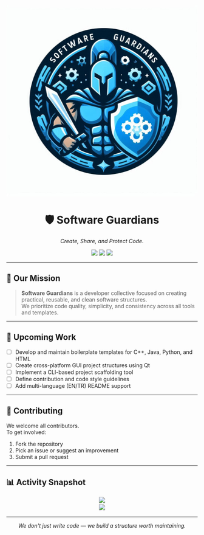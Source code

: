 <p align="center">
  <img src="../software-guardians-banner.jpg" alt="Software Guardians Banner" />
</p>

<h1 align="center">🛡️ Software Guardians</h1>
<p align="center"><em>Create, Share, and Protect Code.</em></p>

<p align="center">
  <img src="https://img.shields.io/github/last-commit/Software-Guardians/.github?color=purple&label=Last%20Update&style=for-the-badge"/>
  <img src="https://img.shields.io/github/commit-activity/m/Software-Guardians/.github?color=green&label=Activity&style=for-the-badge"/>
  <img src="https://img.shields.io/github/orgs/Software-Guardians/members?label=Members&style=for-the-badge" />
</p>

---

## 🎯 Our Mission

> **Software Guardians** is a developer collective focused on creating practical, reusable, and clean software structures.  
> We prioritize code quality, simplicity, and consistency across all tools and templates.

---

## 🔧 Upcoming Work

- [ ] Develop and maintain boilerplate templates for C++, Java, Python, and HTML
- [ ] Create cross-platform GUI project structures using Qt
- [ ] Implement a CLI-based project scaffolding tool
- [ ] Define contribution and code style guidelines
- [ ] Add multi-language (EN/TR) README support

---

## 🤝 Contributing

We welcome all contributors.  
To get involved:

1. Fork the repository
2. Pick an issue or suggest an improvement
3. Submit a pull request

---

## 📊 Activity Snapshot

<p align="center">
  <img src="https://github-readme-stats.vercel.app/api?username=Software-Guardians&show_icons=true&theme=radical&hide_title=true&count_private=true" />
  <br/>
  <img src="https://github-readme-streak-stats.herokuapp.com?user=Software-Guardians&theme=dark&date_format=M%20j%5B%2C%20Y%5D" />
</p>

---

<p align="center"><em>We don't just write code — we build a structure worth maintaining.</em></p>
